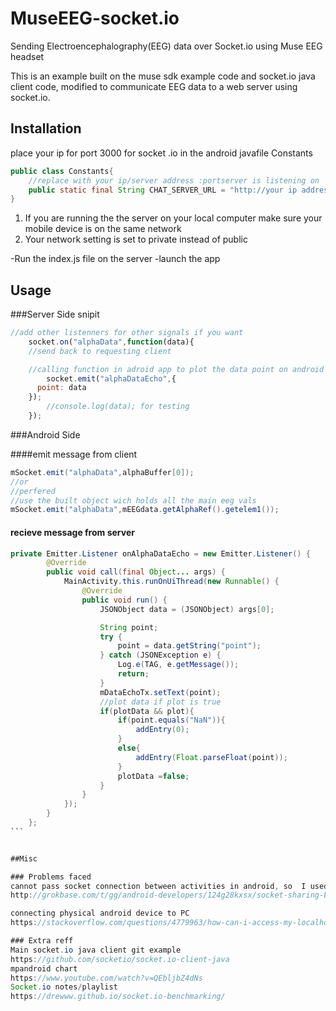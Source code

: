 # MuseEEG-socket.io 

Sending Electroencephalography(EEG) data over Socket.io using Muse EEG headset

This is an example built on the muse sdk example code and socket.io java client code, modified to communicate EEG data to a web server using socket.io.

## Installation
place your ip for port 3000 for socket .io in the android javafile Constants
```java
public class Constants{
    //replace with your ip/server address :portserver is listening on
    public static final String CHAT_SERVER_URL = "http://your ip addres:3000";
}
```

1. If you are running the the server on your local computer make sure your mobile device is on the same network 
2. Your network setting is set to private instead of public

-Run the index.js file on the server
-launch the app

## Usage

###Server Side snipit

```javaScript
//add other listenners for other signals if you want
	socket.on("alphaData",function(data){
    //send back to requesting client

    //calling function in adroid app to plot the data point on android graph
		socket.emit("alphaDataEcho",{
      point: data
    });
		//console.log(data); for testing
	});
```
		
###Android Side

####emit message from client
```java
mSocket.emit("alphaData",alphaBuffer[0]);
//or 
//perfered
//use the built object wich holds all the main eeg vals
mSocket.emit("alphaData",mEEGdata.getAlphaRef().getelem1());	
````

#### recieve message from server 
````java
private Emitter.Listener onAlphaDataEcho = new Emitter.Listener() {
        @Override
        public void call(final Object... args) {
            MainActivity.this.runOnUiThread(new Runnable() {
                @Override
                public void run() {
                    JSONObject data = (JSONObject) args[0];

                    String point;
                    try {
                        point = data.getString("point");
                    } catch (JSONException e) {
                        Log.e(TAG, e.getMessage());
                        return;
                    }
                    mDataEchoTx.setText(point);
					//plot data if plot is true
                    if(plotData && plot){
                        if(point.equals("NaN")){
                            addEntry(0);
                        }
                        else{
                            addEntry(Float.parseFloat(point));
                        }
                        plotData =false;
                    }
                }
            });
        }
    };
```


##Misc	

### Problems faced
cannot pass socket connection between activities in android, so  I used a singleton pattern
http://grokbase.com/t/gg/android-developers/124g28kxsx/socket-sharing-between-activities

connecting physical android device to PC
https://stackoverflow.com/questions/4779963/how-can-i-access-my-localhost-from-my-android-device

### Extra reff
Main socket.io java client git example
https://github.com/socketio/socket.io-client-java
mpandroid chart
https://www.youtube.com/watch?v=QEbljbZ4dNs
Socket.io notes/playlist
https://drewww.github.io/socket.io-benchmarking/
 
